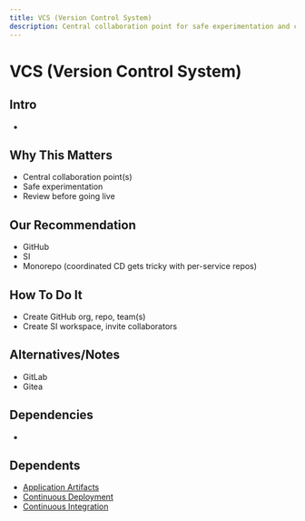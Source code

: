 ```yaml
---
title: VCS (Version Control System)
description: Central collaboration point for safe experimentation and code review
---
```


# VCS (Version Control System)

## Intro
*

## Why This Matters
* Central collaboration point(s)
* Safe experimentation
* Review before going live

## Our Recommendation
* GitHub
* SI
* Monorepo (coordinated CD gets tricky with per-service repos)

## How To Do It
* Create GitHub org, repo, team(s)
* Create SI workspace, invite collaborators

## Alternatives/Notes
* GitLab
* Gitea

## Dependencies
*

## Dependents
* [Application Artifacts](/application/application-artifacts)
* [Continuous Deployment](/operations/continuous-deployment)
* [Continuous Integration](/compute/continuous-integration)